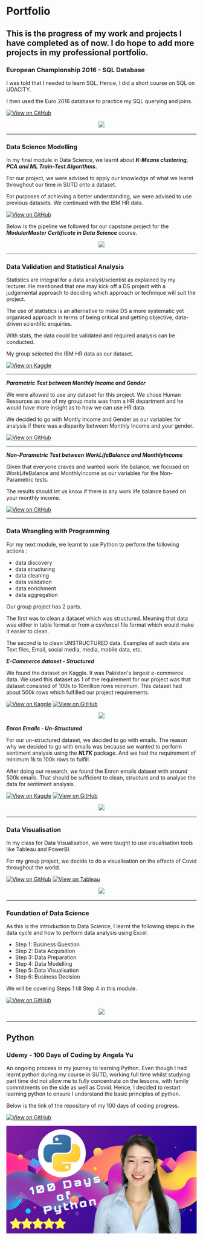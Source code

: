 # Portfolio 

This is the progress of my work and projects I have completed as of now. I do hope to add more projects in my professional portfolio.
------------------------------------------------------------------

### European Championship 2016 - SQL Database

I was told that I needed to learn SQL. Hence, I did a short course on SQL on UDACITY. 

I then used the Euro 2016 database to practice my SQL querying and joins.

[![View on GitHub](https://img.shields.io/badge/GitHub-View_on_GitHub-blue?logo=GitHub)](https://github.com/vinothnk/European-Football-Database)
<center><img src="https://hongkong.consulfrance.org/IMG/arton10094.jpg?1464315767"/></center>


------------------------------------------------------------------

### Data Science Modelling

In my final module in Data Science, we learnt about ***K-Means clustering, PCA and ML Train-Test Algorithms***. 

For our project, we were advised to apply our knowledge of what we learnt throughout our time in SUTD onto a dataset.

For purposes of achieving a better understanding, we were advised to use previous datasets. We continued with the IBM HR data.

[![View on GitHub](https://img.shields.io/badge/GitHub-View_on_GitHub-blue?logo=GitHub)](https://vinothnk.github.io/Data-Science-Modelling/)


Below is the pipeline we followed for our capstone project for the ***ModularMaster Certificate in Data Science*** course.
<center><img src="https://www.aismartz.com/blog/wp-content/uploads/2019/11/Electronic-Design-Automation-data-science-model.jpg"/></center>

------------------------------------------------------------------

### Data Validation and Statistical Analysis

Statistics are integral for a data analyst/scientist as explained by my lecturer. He mentioned that one may kick off a DS project with a judgemental approach to deciding which approach or technique will suit the project.

The use of statistics is an alternative to make DS a more systematic yet organised approach in terms of being critical and getting objective, data-driven scientific enquiries.

With stats, the data could be validated and required analysis can be conducted.

My group selected the IBM HR data as our dataset.

[![View on Kaggle](https://img.shields.io/badge/Kaggle-View%20on%20Kaggle-orange)](https://www.kaggle.com/datasets/pavansubhasht/ibm-hr-analytics-attrition-dataset)

------------------------------------------------------------------

***Parametric Test between Monthly Income and Gender***

We were allowed to use any dataset for this project. We chose Human Resources as one of my group mate was from a HR department and he would have more insight as to how we can use HR data.

We decided to go with Montly Income and Gender as our variables for analysis if there was a disparity between Monthly Income and your gender.

[![View on GitHub](https://img.shields.io/badge/GitHub-View_on_GitHub-blue?logo=GitHub)](https://vinothnk.github.io/Data-Validation-Statistical-Analysis---Parametric/)

------------------------------------------------------------------

***Non-Parametric Test between WorkLifeBalance and MonthlyIncome***

Given that everyone craves and wanted work life balance, we focused on WorkLifeBalance and MonthlyIncome as our variables for the Non-Parametric tests.

The results should let us know if there is any work life balance based on your monthly income.

[![View on GitHub](https://img.shields.io/badge/GitHub-View_on_GitHub-blue?logo=GitHub)](https://vinothnk.github.io/Data-Validation-Statistical-Analysis-Non-Parametric/)

---

### Data Wrangling with Programming

For my next module, we learnt to use Python to perform the following actions :
- data discovery
- data structuring
- data cleaning
- data validation
- data enrichment
- data aggregation

Our group project has 2 parts. 

The first was to clean a dataset which was structured. Meaning that data was either in table format or from a csv/excel file format
which would make it easier to clean.

The second is to clean UNSTRUCTURED data. Examples of such data are Text files, Email, social media, media, mobile data, etc.


***E-Commerce dataset - Structured***

We found the dataset on Kaggle. It was Pakistan's largest e-commerce data. We used this dataset as 1 of the requirement for our project was that
dataset consisted of 100k to 10million rows minimum. This dataset had about 500k rows which fulfilled our project requirements.

[![View on Kaggle](https://img.shields.io/badge/Kaggle-View%20on%20Kaggle-orange)](https://www.kaggle.com/datasets/zusmani/pakistans-largest-ecommerce-dataset)
[![View on GitHub](https://img.shields.io/badge/GitHub-View_on_GitHub-blue?logo=GitHub)](https://vinothnk.github.io/Data-Wrangling-with-Programming/)

<center><img src="https://user-images.githubusercontent.com/108440564/179391657-b548ee79-3085-46de-ba72-f0b149871e2a.png"/></center>



***Enron Emails - Un-Structured***

For our un-structured dataset, we decided to go with emails. The reason why we decided to go with emails was because we wanted to perform sentiment analysis using the 
***NLTK*** package. And we had the requirement of minimum 1k to 100k rows to fulfill. 

After doing our research, we found the Enron emails dataset with around 500k emails. That should be sufficient to clean, structure and to analyse the data for sentiment analysis.

[![View on Kaggle](https://img.shields.io/badge/Kaggle-View%20on%20Kaggle-orange)](https://www.kaggle.com/datasets/wcukierski/enron-email-dataset)
[![View on GitHub](https://img.shields.io/badge/GitHub-View_on_GitHub-blue?logo=GitHub)](https://vinothnk.github.io/Data-Wrangling-with-Programming-2/)
<center><img src="https://storage.googleapis.com/kaggle-datasets-images/55/110/b720c0cc3f965a27a2b2bfae3c815f1f/dataset-card.png"/></center>

------------------------------------------------------------------

### Data Visualisation

In my class for Data Visualisation, we were taught to use visualisation tools like Tableau and PowerBI.

For my group project, we decide to do a visualisation on the effects of Covid throughout the world.

[![View on GitHub](https://img.shields.io/badge/GitHub-View_on_GitHub-blue?logo=GitHub)](https://github.com/vinothnk/Data-Storytelling-with-Visualisation) 
[![View on Tableau](https://img.shields.io/badge/Tableau-View%20on%20Tableau%20Public-brightgreen)](https://public.tableau.com/views/CovidDataVisualisation_16579515462230/Storyline?:language=en-GB&publish=yes&:display_count=n&:origin=viz_share_link)


<center><img src="https://assets.entrepreneur.com/content/3x2/2000/20190909181947-sale-21635-primary-image-wide.jpeg"/></center>

------------------------------------------------------------------

### Foundation of Data Science

As this is the introduction to Data Science, I learnt the following steps in the data cycle and how to perform data analysis using Excel.

- Step 1: Business Question
- Step 2: Data Acquisition
- Step 3: Data Preparation
- Step 4: Data Modelling
- Step 5: Data Visualisation
- Step 6: Business Decision

We will be covering Steps 1 till Step 4 in this module.

[![View on GitHub](https://img.shields.io/badge/GitHub-View_on_GitHub-blue?logo=GitHub)](https://github.com/vinothnk/Foundation-of-Data-Science)

<center><img src="https://www.analytixlabs.co.in/blog/wp-content/uploads/2021/03/blogs-banner-7c-01-scaled-1024x724.jpg"/></center>

------------------------------------------------------------------

## Python

### Udemy - 100 Days of Coding by Angela Yu

An ongoing process in my journey to learning Python. Even though I had learnt python during my course in SUTD, working full time whilst studying part time did not allow me to fully concentrate on the lessons, with family commitments on the side as well as Covid. Hence, I decided to restart learning python to ensure I understand the basic principles of python. 

Below is the link of the repository of my 100 days of coding progress.

[![View on GitHub](https://img.shields.io/badge/GitHub-View_on_GitHub-blue?logo=GitHub)](https://github.com/vinothnk/100-Days-of-Coding)

<center><img src="images/100daysofpython.jpg"/></center>
